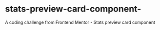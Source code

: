 # stats-preview-card-component-
A coding challenge from Frontend Mentor - Stats preview card component
